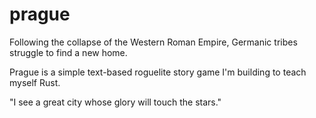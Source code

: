 # prague
Following the collapse of the Western Roman Empire, Germanic tribes struggle to find a new home.

Prague is a simple text-based roguelite story game I'm building to teach myself Rust.

"I see a great city whose glory will touch the stars."
